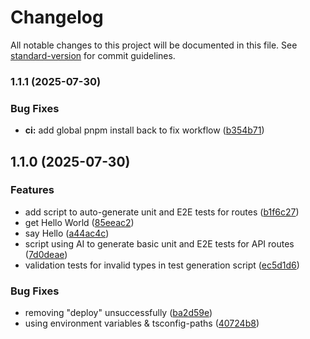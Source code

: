 # Changelog

All notable changes to this project will be documented in this file. See [standard-version](https://github.com/conventional-changelog/standard-version) for commit guidelines.

### 1.1.1 (2025-07-30)


### Bug Fixes

* **ci:** add global pnpm install back to fix workflow ([b354b71](https://github.com/rayaNETEC/basic-backend-setup/commit/b354b71a1c1fcf909debbd3aa346ae8a9ae8d84c))

## 1.1.0 (2025-07-30)


### Features

* add script to auto-generate unit and E2E tests for routes ([b1f6c27](https://github.com-rayanetec/rayaNETEC/basic-backend-setup/commit/b1f6c27d6641d8fff6a4946ca97eb6b2820c8a6f))
* get Hello World ([85eeac2](https://github.com-rayanetec/rayaNETEC/basic-backend-setup/commit/85eeac2ca78ddb55e7b55bceb18d761f328a959c))
* say Hello ([a44ac4c](https://github.com-rayanetec/rayaNETEC/basic-backend-setup/commit/a44ac4ca62fe1113e10ba1df160347d2cd05bb20))
* script using AI to generate basic unit and E2E tests for API routes ([7d0deae](https://github.com-rayanetec/rayaNETEC/basic-backend-setup/commit/7d0deae50c4caedaef4fd5d720af0712065d8738))
* validation tests for invalid types in test generation script ([ec5d1d6](https://github.com-rayanetec/rayaNETEC/basic-backend-setup/commit/ec5d1d6cc7be9fba51190de9b6e4cfca672b0417))


### Bug Fixes

* removing "deploy" unsuccessfully ([ba2d59e](https://github.com-rayanetec/rayaNETEC/basic-backend-setup/commit/ba2d59ed814532f3465c38acd82f44ae35433e3d))
* using environment variables & tsconfig-paths ([40724b8](https://github.com-rayanetec/rayaNETEC/basic-backend-setup/commit/40724b8ee7c3799b996753da7d7da061bcfd6457))
